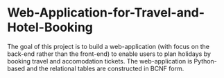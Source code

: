 # Web-Application-for-Travel-and-Hotel-Booking
The goal of this project is to build a web-application (with focus on the back-end rather than the front-end) to enable users to plan holidays by booking travel and accomodation tickets. The web-application is Python-based and the relational tables are constructed in BCNF form. 

